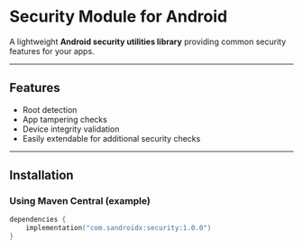 # Security Module for Android

A lightweight **Android security utilities library** providing common security features for your apps.

---

## Features

- Root detection
- App tampering checks
- Device integrity validation
- Easily extendable for additional security checks

---

## Installation

### Using Maven Central (example)

```kotlin
dependencies {
    implementation("com.sandroidx:security:1.0.0")
}